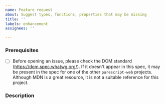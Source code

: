 ```yaml
---
name: Feature request
about: Suggest types, functions, properties that may be missing
title: ''
labels: enhancement
assignees: ''

---
```


### Prerequisites

- [ ] Before opening an issue, please check the DOM standard (https://dom.spec.whatwg.org/). If it doesn't appear in this spec, it may be present in the spec for one of the other `purescript-web` projects. Although MDN is a great resource, it is not a suitable reference for this project.

### Description

<!-- A summary of the thing to include, with a link to the relevant section of the spec -->
